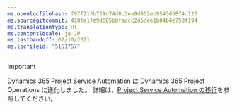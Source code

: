 ```yaml
---
ms.openlocfilehash: f97f213b731d74d8c3ea9d852eb9543d5874d120
ms.sourcegitcommit: 418fa1fe9d605b8faccc2d5dee1b04b4e753f194
ms.translationtype: HT
ms.contentlocale: ja-JP
ms.lasthandoff: 02/10/2021
ms.locfileid: "5151757"
---
```

> [!IMPORTANT]
> Dynamics 365 Project Service Automation は Dynamics 365 Project Operations に進化しました。 詳細は、[Project Service Automation の移行](https://dynamics.microsoft.com/en-us/project-service-automation/overview/)を参照してください。
